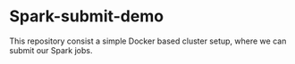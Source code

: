 # Spark-submit-demo

This repository consist a simple Docker based cluster setup, where we can submit our Spark jobs.
